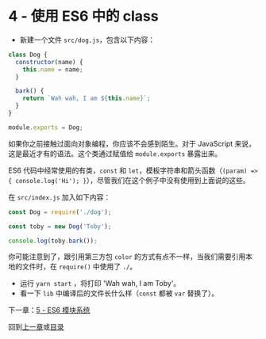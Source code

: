 # 4 - 使用 ES6 中的 class

- 新建一个文件 `src/dog.js`，包含以下内容：

```javascript
class Dog {
  constructor(name) {
    this.name = name;
  }

  bark() {
    return `Wah wah, I am ${this.name}`;
  }
}

module.exports = Dog;
```

如果你之前接触过面向对象编程，你应该不会感到陌生。对于 JavaScript 来说，这是最近才有的语法。这个类通过赋值给 `module.exports` 暴露出来。

ES6 代码中经常使用的有类，`const` 和 `let`，模板字符串和箭头函数（`(param) => { console.log('Hi'); }`），尽管我们在这个例子中没有使用到上面说的这些。

在 `src/index.js` 加入如下内容：

```javascript
const Dog = require('./dog');

const toby = new Dog('Toby');

console.log(toby.bark());
```

你可能注意到了，跟引用第三方包 `color` 的方式有点不一样，当我们需要引用本地的文件时，在 `require()` 中使用了 `./`。

- 运行 `yarn start` ，将打印  'Wah wah, I am Toby'。
- 看一下 `lib` 中编译后的文件长什么样（`const` 都被 `var` 替换了）。

下一章：[5 - ES6 模块系统](/tutorial/5-es6-modules-syntax)

回到[上一章](/tutorial/3-es6-babel-gulp)或[目录](https://github.com/pd4d10/js-stack-from-scratch#目录)